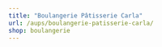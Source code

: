 ```yaml
---
title: "Boulangerie Pâtisserie Carla"
url: /aups/boulangerie-patisserie-carla/
shop: boulangerie
---
```

